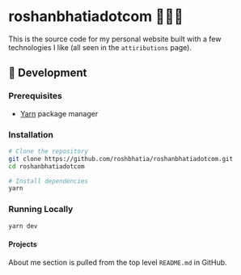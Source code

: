 # roshanbhatiadotcom 🧙‍♂️🔮

This is the source code for my personal website built with a few technologies I like (all seen in the `attiributions` page).

## 🚀 Development

### Prerequisites

- [Yarn](https://yarnpkg.com/) package manager

### Installation

```bash
# Clone the repository
git clone https://github.com/roshbhatia/roshanbhatiadotcom.git
cd roshanbhatiadotcom

# Install dependencies
yarn
```

### Running Locally

```bash
yarn dev
```

#### Projects

About me section is pulled from the top level `README.md` in GitHub.
